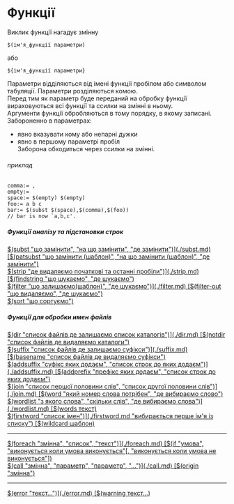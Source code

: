 # Функції

Виклик функції нагадує змінну  

    $(ім'я_функції параметри)   

або   

    ${ім'я_функції параметри}  

Параметри відділяються від імені функції пробілом або символом табуляції. Параметри розділяються комою.  
Перед тим як параметр буде переданий на обробку функції вираховуються всі функції та ссилки на змінні в ньому.  
Аргументи функції обробляються в тому порядку, в якому записані.  
Забороненно в параметрах:  
- явно вказувати кому або непарні дужки  
- явно в першому параметрі пробіл  
Заборона обходиться через ссилки на змінні.  

###### приклад

    comma:= ,  
	empty:=  
	space:= $(empty) $(empty)  
	foo:= a b c  
	bar:= $(subst $(space),$(comma),$(foo))  
	// bar is now `a,b,c'.  

##### Функції аналізу та підстановки строк  

[$(subst "що замінити", "на що замінити", "де замінити")](./subst.md)  
[$(patsubst "що замінити (шаблон)", "на що замінити (шаблон)", "де замінити")](./patsubst.md)  
[$(strip "де видаляємо початкові та останні пробіли")](./strip.md)  
[$(findstring "що шукаємо", "де шукаємо")](./findstring.md)   
[$(filter "що залишаємо(шаблон)", "де шукаємо")](./filter.md)  
[$(filter-out "що видаляємо", "де шукаємо")](./filter-out.md)   
[$(sort "що сортуємо")](./sort.md)  

##### Функції для обробки имен файлів   
[$(dir "список файлів де залишаємо список каталогів")](./dir.md)   
[$(notdir "список файлів де видаляємо каталоги")](./notdir.md)  
[$(suffix "список файлів де залишаємо суфікси")](./suffix.md)   
[$(basename "список файлів де видаляємо суфікси")](./basename.md)  
[$(addsuffix "суфікс яких додаєм", "список строк до яких додаєм")](./addsuffix.md)  
[$(addprefix "префікс яких додаєм", "список строк до яких додаєм")](./addprefix.md)  
[$(join "список першої половини слів", "список другої половини слів")](./join.md)  
[$(word "який номер слова потрібен", "де вибираємо слово")](./word.md)  
[$(wordlist "з якого слова", "скільки слів", "де вибираємо слова")](./wordlist.md)  
[$(words текст)](./words.md  "вертає число слів в тексті")  
[$(firstword "список імен")](./firstword.md "вибирається перше ім'я із списку")  
[$(wildcard шаблон)](./wildcard.md)  

___
[$(foreach "змінна", "список", "текст")](./foreach.md)  
[$(if "умова", "виконується коли умова виконується"[, "виконується коли умова не виконується"])](./if.md)  
[$(call "змінна", "параметр", "параметр", "...")](./call.md)  
[$(origin "змінна")](./origin.md)   
___  
[$(error "текст...")](./error.md)    
[$(warning текст...)](./warning.md)    



